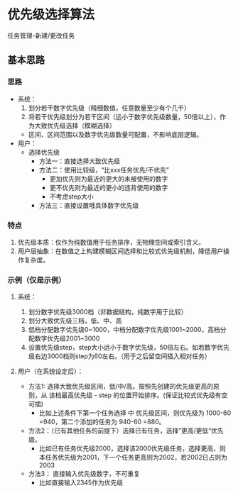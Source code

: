 # 优先级选择算法
任务管理-新建/更改任务

## 基本思路

### 思路
- 系统：
    1. 划分若干数字优先级（精细数值，任意数量至少有个几千）
    2. 将若干优先级划分为若干区间（远小于数字优先级数量，50倍以上），作为大致优先级选择（模糊选择）
    - 区间、区间范围以及数字优先级数量可配置，不影响底层逻辑。
- 用户：
    -  选择优先级
        - 方法一：直接选择大致优先级
        - 方法二：使用比较级，“比xxx任务优先/不优先”
            - 更加优先则为最近的更大的未被使用的数字
            - 更不优先则为最近的更小的违背使用的数字
            - 不考虑step大小
        - 方法三：直接设置哦具体数字优先级

### 特点
1. 优先级本质：仅作为纯数值用于任务排序，无物理空间或索引含义。
2. 用户层抽象：在数值之上构建模糊区间选择和比较式优先级机制，降低用户操作复杂度。

### 示例（仅是示例）
1. 系统：
    1. 划分数字优先级3000档（非数据结构，纯数字用于比较）
    2. 划分大致优先级三档，低、中、高
    3. 低档分配数字优先级0~1000，中档分配数字优先级1001~2000，高档分配数字优先级2001~3000
    4. 设置优先级step，step大小远小于数字优先级，50倍左右。如若数字优先级右边3000档则step为60左右。（用于之后留空间插入相对任务）

2. 用户（在系统设定后）：
    - 方法1: 选择大致优先级区间，低/中/高。按照先创建的优先级更高的原则，从  该档最高优先级 - step  的位置开始排序。(保证比较式优先级有空可插)
        - 比如上述条件下第一个任务选择 中 优先级区间，则优先级为 1000-60  =940，第二个添加的任务为  940-60  =880。
    - 方法2：（已有其他任务的前提下）选择已有任务，选择”更高/更低“优先级。
        - 比如已有任务优先级2000，选择该2000优先级任务，选择更高，则本任务优先级为2001，下一个任务更高则为2002，若2002已占则为2003
    - 方法3： 直接输入优先级数字，不可重复
        - 比如直接输入2345作为优先级